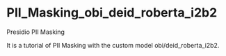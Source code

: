# PII_Masking_obi_deid_roberta_i2b2
Presidio PII Masking

It is a tutorial of PII Masking with the custom model obi/deid_roberta_i2b2.
